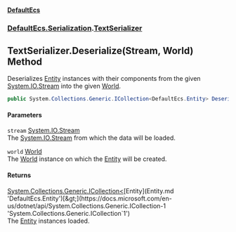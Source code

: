 #### [DefaultEcs](index.md 'index')
### [DefaultEcs.Serialization](index.md#DefaultEcs_Serialization 'DefaultEcs.Serialization').[TextSerializer](TextSerializer.md 'DefaultEcs.Serialization.TextSerializer')
## TextSerializer.Deserialize(Stream, World) Method
Deserializes [Entity](Entity.md 'DefaultEcs.Entity') instances with their components from the given [System.IO.Stream](https://docs.microsoft.com/en-us/dotnet/api/System.IO.Stream 'System.IO.Stream') into the given [World](World.md 'DefaultEcs.World').  
```csharp
public System.Collections.Generic.ICollection<DefaultEcs.Entity> Deserialize(System.IO.Stream stream, DefaultEcs.World world);
```
#### Parameters
<a name='DefaultEcs_Serialization_TextSerializer_Deserialize(System_IO_Stream_DefaultEcs_World)_stream'></a>
`stream` [System.IO.Stream](https://docs.microsoft.com/en-us/dotnet/api/System.IO.Stream 'System.IO.Stream')  
The [System.IO.Stream](https://docs.microsoft.com/en-us/dotnet/api/System.IO.Stream 'System.IO.Stream') from which the data will be loaded.
  
<a name='DefaultEcs_Serialization_TextSerializer_Deserialize(System_IO_Stream_DefaultEcs_World)_world'></a>
`world` [World](World.md 'DefaultEcs.World')  
The [World](World.md 'DefaultEcs.World') instance on which the [Entity](Entity.md 'DefaultEcs.Entity') will be created.
  
#### Returns
[System.Collections.Generic.ICollection&lt;](https://docs.microsoft.com/en-us/dotnet/api/System.Collections.Generic.ICollection-1 'System.Collections.Generic.ICollection`1')[Entity](Entity.md 'DefaultEcs.Entity')[&gt;](https://docs.microsoft.com/en-us/dotnet/api/System.Collections.Generic.ICollection-1 'System.Collections.Generic.ICollection`1')  
The [Entity](Entity.md 'DefaultEcs.Entity') instances loaded.

